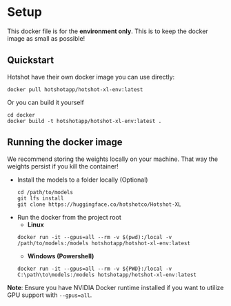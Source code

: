 # Setup

This docker file is for the **environment only**. This is to keep the docker image as small as possible!

## Quickstart

Hotshot have their own docker image you can use directly:
```
docker pull hotshotapp/hotshot-xl-env:latest
```

Or you can build it yourself

```
cd docker
docker build -t hotshotapp/hotshot-xl-env:latest .
```

## Running the docker image

We recommend storing the weights locally on your machine. That way the weights persist if you kill the container!

- Install the models to a folder locally (Optional)
     ```
    cd /path/to/models
    git lfs install
    git clone https://huggingface.co/hotshotco/Hotshot-XL
     ```
- Run the docker from the project root
    - **Linux**
    ```
    docker run -it --gpus=all --rm -v $(pwd):/local -v /path/to/models:/models hotshotapp/hotshot-xl-env:latest
    ```
    - **Windows (Powershell)**
    ```
    docker run -it --gpus=all --rm -v ${PWD}:/local -v C:\path\to\models:/models hotshotapp/hotshot-xl-env:latest
    ```
  
**Note**: Ensure you have NVIDIA Docker runtime installed if you want to utilize GPU support with `--gpus=all`.
